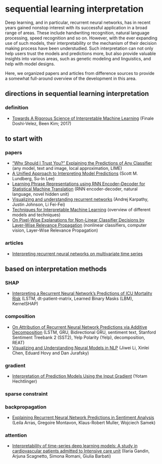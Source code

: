 # sequential learning interpretation
Deep learning, and in particular, recurrent neural networks, has in recent years gained nonstop interest with its successful application in a broad range of areas. These include handwriting recognition, natural language processing, speed recognition and so on. However, with the ever expanding use of such models, their interpretability or the mechanism of their decision making process have been understudied. Such interpretation can not only help users trust the models and predictions more, but also provide valuable insights into various areas, such as genetic modeling and linguistics, and help with model designs.

Here, we organized papers and articles from difference sources to provide a somewhat full-around overview of the development in this area.

## directions in sequential learning interpretation
### definition
- [Towards A Rigorous Science of Interpretable Machine Learning](https://arxiv.org/pdf/1702.08608.pdf) (Finale Doshi-Velez, Been Kim; 2017)

## to start with
### papers
- [“Why Should I Trust You?” Explaining the Predictions of Any Classifier](https://arxiv.org/pdf/1602.04938.pdf?ref=morioh.com)
  (any model, text and image, local approximation, LIME)
- [A Unified Approach to Interpreting Model Predictions](https://proceedings.neurips.cc/paper/2017/file/8a20a8621978632d76c43dfd28b67767-Paper.pdf) (Scott M. Lundberg, Su-In Lee)
- [Learning Phrase Representations using RNN Encoder–Decoder for Statistical Machine Translation](https://arxiv.org/pdf/1406.1078.pdf?ref=https://codemonkey.link)
  (RNN encoder-decoder, natural language, novel hidden unit)
- [Visualizing and understanding recurrent networks](https://arxiv.org/pdf/1506.02078.pdf?ref=https://codemonkey.link) (Andrej Karpathy, Justin Johnson, Li Fei-Fei)
- [Techniques for Interpretable Machine Learning](https://arxiv.org/pdf/1808.00033.pdf) (overview of different models and techniques)
- [On Pixel-Wise Explanations for Non-Linear Classifier Decisions by Layer-Wise Relevance Propagation](https://journals.plos.org/plosone/article/file?id=10.1371/journal.pone.0130140&type=printable&ref=https://githubhelp.com) (nonlinear classifiers, computer vision, Layer-Wise Relevance Propagation)


### articles
- [Interpreting recurrent neural networks on multivariate time series](https://towardsdatascience.com/interpreting-recurrent-neural-networks-on-multivariate-time-series-ebec0edb8f5a)


## based on interpretation methods
### SHAP
- [Interpreting a Recurrent Neural Network’s Predictions of ICU Mortality Risk](https://arxiv.org/pdf/1905.09865.pdf) (LSTM, dt-patient-matrix, Learned Binary Masks (LBM), KernelSHAP)



### composition
- [On Attribution of Recurrent Neural Network Predictions via Additive Decomposition](https://arxiv.org/pdf/1903.11245.pdf) (LSTM, GRU, Bidirectional GRU, sentiment text, Stanford Sentiment Treebank 2 (SST2), Yelp Polarity (Yelp), decomposition, REAT)
- [Visualizing and Understanding Neural Models in NLP](https://arxiv.org/pdf/1506.01066.pdf) (Jiwei Li, Xinlei Chen, Eduard Hovy and Dan Jurafsky)


### gradient
- [Interpretation of Prediction Models Using the Input Gradient](https://arxiv.org/pdf/1611.07634.pdf?ref=https://githubhelp.com) (Yotam Hechtlinger)


### sparse constraint


### backpropagation
- [Explaining Recurrent Neural Network Predictions in Sentiment Analysis](https://arxiv.org/pdf/1706.07206.pdf) (Leila Arras, Gregoire Montavon, Klaus-Robert Muller, Wojciech Samek)


### attention
- [Interpretability of time-series deep learning models: A study in cardiovascular patients admitted to Intensive care unit](https://www.sciencedirect.com/science/article/pii/S1532046421002057) (Ilaria Gandin, Arjuna Scagnetto, Simona Romani, Giulia Barbati)


